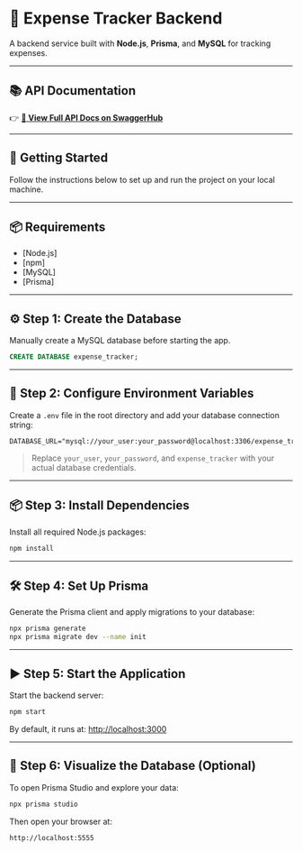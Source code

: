 # 🧾 Expense Tracker Backend

A backend service built with **Node.js**, **Prisma**, and **MySQL** for tracking expenses.

---
## 📚 API Documentation

👉 **[📘 View Full API Docs on SwaggerHub](https://app.swaggerhub.com/apis-docs/YOUSSRBARAKAT22/Expense-Tracker/1.0.0)**

---

## 🚀 Getting Started

Follow the instructions below to set up and run the project on your local machine.

---

## 📦 Requirements

- [Node.js]
- [npm]
- [MySQL]
- [Prisma]

---

## ⚙️ Step 1: Create the Database

Manually create a MySQL database before starting the app.

```sql
CREATE DATABASE expense_tracker;
```

---

## 🔐 Step 2: Configure Environment Variables

Create a `.env` file in the root directory and add your database connection string:

```env
DATABASE_URL="mysql://your_user:your_password@localhost:3306/expense_tracker"
```

> Replace `your_user`, `your_password`, and `expense_tracker` with your actual database credentials.

---

## 📦 Step 3: Install Dependencies

Install all required Node.js packages:

```bash
npm install
```

---

## 🛠️ Step 4: Set Up Prisma

Generate the Prisma client and apply migrations to your database:

```bash
npx prisma generate
npx prisma migrate dev --name init
```

---

## ▶️ Step 5: Start the Application

Start the backend server:

```bash
npm start
```

By default, it runs at: [http://localhost:3000](http://localhost:3000)

---

## 🧪 Step 6: Visualize the Database (Optional)

To open Prisma Studio and explore your data:

```bash
npx prisma studio
```

Then open your browser at:

```
http://localhost:5555
```